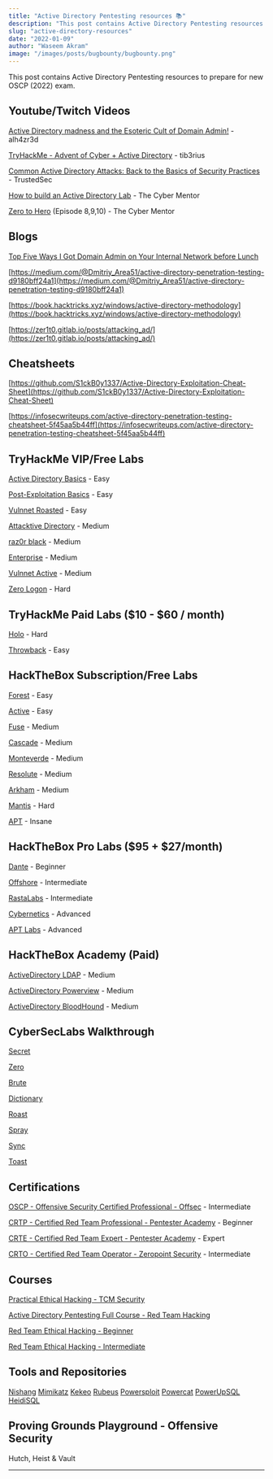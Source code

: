 ```yaml
---
title: "Active Directory Pentesting resources 📚"
description: "This post contains Active Directory Pentesting resources to prepare for new OSCP (2022) exam."
slug: "active-directory-resources"
date: "2022-01-09"
author: "Waseem Akram"
image: "/images/posts/bugbounty/bugbounty.png"
---
```


This post contains Active Directory Pentesting resources to prepare for new OSCP (2022) exam.

## Youtube/Twitch Videos

[Active Directory madness and the Esoteric Cult of Domain Admin!](https://www.twitch.tv/videos/1226939236) - alh4zr3d

[TryHackMe - Advent of Cyber + Active Directory](https://www.twitch.tv/0xtib3rius/video/1229881105) - tib3rius

[Common Active Directory Attacks: Back to the Basics of Security Practices](https://www.youtube.com/watch?v=vga7A2tYejE) - TrustedSec

[How to build an Active Directory Lab](https://www.youtube.com/watch?v=xftEuVQ7kY0) - The Cyber Mentor

[Zero to Hero](https://www.youtube.com/playlist?list=PLLKT__MCUeiwBa7d7F_vN1GUwz_2TmVQj) (Episode 8,9,10) - The Cyber Mentor

## Blogs

[Top Five Ways I Got Domain Admin on Your Internal Network before Lunch](https://adam-toscher.medium.com/top-five-ways-i-got-domain-admin-on-your-internal-network-before-lunch-2018-edition-82259ab73aaa)

[https://medium.com/@Dmitriy_Area51/active-directory-penetration-testing-d9180bff24a1](https://medium.com/@Dmitriy_Area51/active-directory-penetration-testing-d9180bff24a1)

[https://book.hacktricks.xyz/windows/active-directory-methodology](https://book.hacktricks.xyz/windows/active-directory-methodology)

[https://zer1t0.gitlab.io/posts/attacking_ad/](https://zer1t0.gitlab.io/posts/attacking_ad/)

## Cheatsheets

[https://github.com/S1ckB0y1337/Active-Directory-Exploitation-Cheat-Sheet](https://github.com/S1ckB0y1337/Active-Directory-Exploitation-Cheat-Sheet)

[https://infosecwriteups.com/active-directory-penetration-testing-cheatsheet-5f45aa5b44ff](https://infosecwriteups.com/active-directory-penetration-testing-cheatsheet-5f45aa5b44ff)

## TryHackMe VIP/Free Labs

[Active Directory Basics](https://tryhackme.com/room/activedirectorybasics) - Easy

[Post-Exploitation Basics](https://tryhackme.com/room/postexploit) - Easy

[Vulnnet Roasted](https://tryhackme.com/room/vulnnetroasted) - Easy

[Attacktive Directory](https://tryhackme.com/room/attacktivedirectory) - Medium

[raz0r black](https://tryhackme.com/room/raz0rblack) - Medium

[Enterprise](https://tryhackme.com/room/enterprise) - Medium

[Vulnnet Active](https://tryhackme.com/room/vulnnetactive) - Medium

[Zero Logon](https://tryhackme.com/room/zer0logon) - Hard

## TryHackMe Paid Labs ($10 - $60 / month)

[Holo](https://tryhackme.com/room/hololive) - Hard

[Throwback](https://tryhackme.com/network/throwback) - Easy

## HackTheBox Subscription/Free Labs

[Forest](https://app.hackthebox.com/machines/212) - Easy

[Active](https://app.hackthebox.com/machines/148) - Easy

[Fuse](https://app.hackthebox.com/machines/256) - Medium

[Cascade](https://app.hackthebox.com/machines/235) - Medium

[Monteverde](https://app.hackthebox.com/machines/223) - Medium

[Resolute](https://app.hackthebox.com/machines/220) - Medium

[Arkham](https://app.hackthebox.com/machines/179) - Medium

[Mantis](https://app.hackthebox.com/machines/98) - Hard

[APT](https://app.hackthebox.com/machines/296) - Insane

## HackTheBox Pro Labs ($95 + $27/month)

[Dante](https://app.hackthebox.com/prolabs/overview/dante) - Beginner

[Offshore](https://app.hackthebox.com/prolabs/overview/offshore) - Intermediate

[RastaLabs](https://app.hackthebox.com/prolabs/overview/rastalabs) - Intermediate

[Cybernetics](https://app.hackthebox.com/prolabs/overview/cybernetics) - Advanced

[APT Labs](https://app.hackthebox.com/prolabs/overview/aptlabs) - Advanced

## HackTheBox Academy (Paid)

[ActiveDirectory LDAP](https://academy.hackthebox.com/course/preview/active-directory-ldap) - Medium

[ActiveDirectory Powerview](https://academy.hackthebox.com/course/preview/active-directory-powerview) - Medium

[ActiveDirectory BloodHound](https://academy.hackthebox.com/course/preview/active-directory-bloodhound) - Medium

## CyberSecLabs Walkthrough

[Secret](https://youtu.be/i4bc0N0dMx4)

[Zero](https://youtu.be/AqYLF4JavfE)

[Brute](https://youtu.be/dO3UwMbV6-A)

[Dictionary](https://youtu.be/yUtgruE664g)

[Roast](https://youtu.be/_VG1g_XRw4U)

[Spray](https://youtu.be/pmaeQlFkFV0)

[Sync](https://youtu.be/ndBZSWKo54c)

[Toast](https://youtu.be/CndMDvjX8dg)

## Certifications

[OSCP - Offensive Security Certified Professional - Offsec](https://www.offensive-security.com/pwk-oscp/) - Intermediate

[CRTP - Certified Red Team Professional - Pentester Academy](https://www.pentesteracademy.com/activedirectorylab) - Beginner

[CRTE - Certified Red Team Expert - Pentester Academy](https://www.pentesteracademy.com/redteamlab) - Expert

[CRTO - Certified Red Team Operator - Zeropoint Security](https://www.zeropointsecurity.co.uk/red-team-ops/overview) - Intermediate

## Courses

[Practical Ethical Hacking - TCM Security](https://academy.tcm-sec.com/p/practical-ethical-hacking-the-complete-course)

[Active Directory Pentesting Full Course - Red Team Hacking](https://www.udemy.com/course/active-directory-red-team-hacking/)

[Red Team Ethical Hacking - Beginner](https://www.udemy.com/course/red-team-post-exploitation-beginner/)

[Red Team Ethical Hacking - Intermediate](https://www.udemy.com/course/red-team-ethical-hacking-intermediate/)

## Tools and Repositories

[Nishang](https://github.com/samratashok/nishang)
[Mimikatz](https://github.com/gentilkiwi/mimikatz)
[Kekeo](https://github.com/gentilkiwi/kekeo)
[Rubeus](https://github.com/GhostPack/Rubeus)
[Powersploit](https://github.com/PowerShellMafia/PowerSploit)
[Powercat](https://github.com/besimorhino/powercat)
[PowerUpSQL](https://github.com/NetSPI/PowerUpSQL)
[HeidiSQL](https://www.heidisql.com/)

## Proving Grounds Playground - Offensive Security

Hutch, Heist & Vault 

***